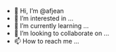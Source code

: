 - 👋 Hi, I’m @afjean
- 👀 I’m interested in ...
- 🌱 I’m currently learning ...
- 💞️ I’m looking to collaborate on ...
- 📫 How to reach me ...

<!---
afjean/afjean is a ✨ special ✨ repository because its `README.md` (this file) appears on your GitHub profile.
You can click the Preview link to take a look at your changes.
--->
